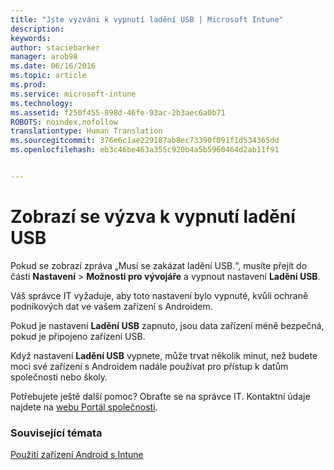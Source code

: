 ```yaml
---
title: "Jste vyzváni k vypnutí ladění USB | Microsoft Intune"
description: 
keywords: 
author: staciebarker
manager: arob98
ms.date: 06/16/2016
ms.topic: article
ms.prod: 
ms.service: microsoft-intune
ms.technology: 
ms.assetid: f250f455-898d-46fe-93ac-2b3aec6a0b71
ROBOTS: noindex,nofollow
translationtype: Human Translation
ms.sourcegitcommit: 376e6c1ae229187ab8ec73390f091f1d534365dd
ms.openlocfilehash: eb3c46be463a355c920b4a5b5960464d2ab11f91


---
```


# Zobrazí se výzva k vypnutí ladění USB

Pokud se zobrazí zpráva „Musí se zakázat ladění USB.“, musíte přejít do části **Nastavení** > **Možnosti pro vývojáře** a vypnout nastavení **Ladění USB**. 

Váš správce IT vyžaduje, aby toto nastavení bylo vypnuté, kvůli ochraně podnikových dat ve vašem zařízení s Androidem. 

Pokud je nastavení **Ladění USB** zapnuto, jsou data zařízení méně bezpečná, pokud je připojeno zařízení USB.

Když nastavení **Ladění USB** vypnete, může trvat několik minut, než budete moci své zařízení s Androidem nadále používat pro přístup k datům společnosti nebo školy.

Potřebujete ještě další pomoc? Obraťte se na správce IT. Kontaktní údaje najdete na [webu Portál společnosti](http://portal.manage.microsoft.com).

### Související témata
[Použití zařízení Android s Intune](using-your-android-device-with-intune.md)



<!--HONumber=Jul16_HO3-->


